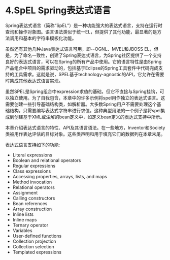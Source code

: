 # 4.SpEL Spring表达式语言

Spring表达式语言（简称“SpEL”）是一种功能强大的表达式语言，支持在运行时查询和操作对象图。语言语法类似于统一EL，但提供了其他功能，最显著的是方法调用和基本的字符串模板化功能。

虽然还有其他几种Java表达式语言可用，即--OGNL、MVEL和JBOSS EL，但是，为了命名一致性，创建了Spring表达式语言，为Spring社区提供了一个支持良好的表达式语言，可以在Spring的所有产品中使用。它的语言特性是由Spring产品组合中项目的需求驱动的，包括基于Eclipse的Spring工具套件中代码完成支持的工具需求。这就是说，SPEL基于technology-agnostic的API，它允许在需要时集成其他表达式语言实现。

虽然SPEL是Spring组合中expression求值的基础，但它不直接与Spring挂钩，可以独立使用。为了自我包含，本章中的许多示例将spel用作独立的表达式语言。这需要创建一些引导基础结构类，如解析器。大多数Spring用户不需要处理这个基础结构，只需要编写表达式字符串进行求值。这种典型用法的一个例子是将spel集成到创建基于XML或注解的bean定义中，如定义bean定义的表达式支持中所示。

本章介绍表达式语言的特性、API及其语言语法。在一些地方，Inventor和Society类被用作表达评估的目标对象。这些类声明和用于填充它们的数据列在本章末尾。

表达式语言支持如下的功能:

* Literal expressions
* Boolean and relational operators
* Regular expressions
* Class expressions
* Accessing properties, arrays, lists, and maps
* Method invocation
* Relational operators
* Assignment
* Calling constructors
* Bean references
* Array construction
* Inline lists
* Inline maps
* Ternary operator
* Variables
* User-defined functions
* Collection projection
* Collection selection
* Templated expressions

